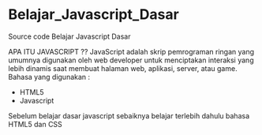 # Belajar_Javascript_Dasar
Source code Belajar Javascript Dasar

APA ITU JAVASCRIPT ??
JavaScript adalah skrip pemrograman ringan yang umumnya digunakan oleh web developer untuk menciptakan interaksi yang lebih dinamis saat membuat halaman web, aplikasi, server, atau game.
Bahasa yang digunakan :
- HTML5
- Javascript

Sebelum belajar dasar javascript sebaiknya belajar terlebih dahulu bahasa HTML5 dan CSS
